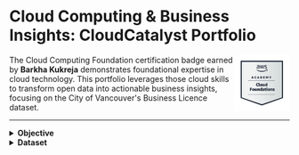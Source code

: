 # Cloud Computing & Business Insights: CloudCatalyst Portfolio

<img align="right" src="images/cloud_foundation_badge.png" width="100">

The Cloud Computing Foundation certification badge earned by **Barkha Kukreja** demonstrates foundational expertise in cloud technology. This portfolio leverages those cloud skills to transform open data into actionable business insights, focusing on the City of Vancouver's Business Licence dataset.

---

<details>
  <summary><strong>Objective</strong></summary>

The primary objective of this project is to develop an end-to-end **Data Analytic Platform (DAP)** using AWS technologies to analyze City of Vancouver business license data spanning **2013–2024**. The project involves:

- Designing a robust, scalable cloud-based data pipeline.
- Ensuring data quality, integrity, and security.
- Facilitating interactive and detailed data analysis.
- Deriving insights that support data-driven decision-making for city officials, local businesses, entrepreneurs, and potential investors.

This initiative exemplifies the practical application of cloud computing in extracting valuable insights from public urban data.

</details>

<details>
  <summary><strong>Dataset</strong></summary>

The dataset for this project is sourced from the [City of Vancouver Open Data Portal](https://opendata.vancouver.ca/explore/dataset/business-licences-2013-to-2024/) and includes business licensing records from **2013 up to May 5, 2024**.

### **Key Attributes:**

- **Licence Details:** Licence number, status (issued, expired, cancelled, or gone out of business), issue date, and expiry date.
- **Business Information:** Business name, trade name, primary business type category, number of employees, licence fee paid.
- **Location Information:** Registered business addresses and geographic coordinates within city limits.

In total, this dataset comprises over **780,000 records**, presenting an extensive view of Vancouver’s active business environment over an 11-year period.

> **Note:** As of May 2024, Vancouver streamlined its licensing categories from over 500 distinct types down to fewer than 100. However, for consistency and detailed historical analysis, this project utilizes the original (pre-consolidation) business categories provided in the dataset.

### **Data Privacy and Integrity:**

- Home-based businesses have partially redacted addresses to protect privacy.
- Each record is uniquely identified using a Licence Record Sequence Number (Licence RSN) to prevent duplication and ensure data integrity.

### **Dataset Visualization:**

- **Annual Licensing Trends:** Include the visualization titled: 
  - **Figure No. 28 (Part 1)** – *"A graph for business licensing activity patterns and yearly contributions from business authorization fees in White Rock city from 2013-2024."*  
  - **Note:** Displays annual issued licence counts and total fees, highlighting economic fluctuations and growth trends over the study period.

**Place this figure image (`figure_28_part1.png`) in your repository’s `/images` sub-folder.**

</details>
